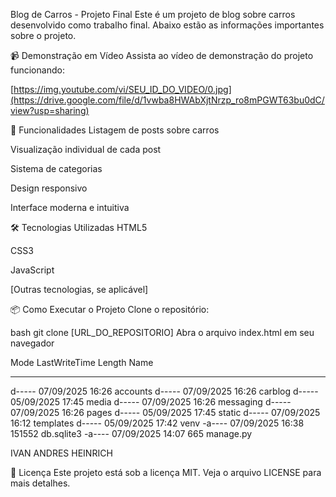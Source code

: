 Blog de Carros - Projeto Final
Este é um projeto de blog sobre carros desenvolvido como trabalho final. Abaixo estão as informações importantes sobre o projeto.

📹 Demonstração em Vídeo
Assista ao vídeo de demonstração do projeto funcionando:

[https://img.youtube.com/vi/SEU_ID_DO_VIDEO/0.jpg](https://drive.google.com/file/d/1vwba8HWAbXjtNrzp_ro8mPGWT63bu0dC/view?usp=sharing)


🚀 Funcionalidades
Listagem de posts sobre carros

Visualização individual de cada post

Sistema de categorias

Design responsivo

Interface moderna e intuitiva

🛠️ Tecnologias Utilizadas
HTML5

CSS3

JavaScript

[Outras tecnologias, se aplicável]

📦 Como Executar o Projeto
Clone o repositório:

bash
git clone [URL_DO_REPOSITORIO]
Abra o arquivo index.html em seu navegador

Mode                 LastWriteTime         Length Name
----                 -------------         ------ ----
d-----        07/09/2025     16:26                accounts
d-----        07/09/2025     16:26                carblog
d-----        05/09/2025     17:45                media
d-----        07/09/2025     16:26                messaging
d-----        07/09/2025     16:26                pages
d-----        05/09/2025     17:45                static
d-----        07/09/2025     16:12                templates
d-----        05/09/2025     17:42                venv
-a----        07/09/2025     16:38         151552 db.sqlite3
-a----        07/09/2025     14:07            665 manage.py

IVAN ANDRES HEINRICH

📄 Licença
Este projeto está sob a licença MIT. Veja o arquivo LICENSE para mais detalhes.
